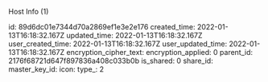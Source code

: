 Host Info (1)

id: 89d6dc01e7344d70a2869ef1e3e2e176
created_time: 2022-01-13T16:18:32.167Z
updated_time: 2022-01-13T16:18:32.167Z
user_created_time: 2022-01-13T16:18:32.167Z
user_updated_time: 2022-01-13T16:18:32.167Z
encryption_cipher_text: 
encryption_applied: 0
parent_id: 2176f68721d647f897836a408c033b0b
is_shared: 0
share_id: 
master_key_id: 
icon: 
type_: 2